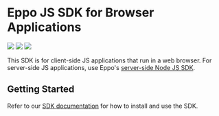 # Eppo JS SDK for Browser Applications

[![](https://img.shields.io/npm/v/@eppo/js-client-sdk)](https://www.npmjs.com/package/@eppo/js-client-sdk)
[![](https://img.shields.io/static/v1?label=GitHub+Pages&message=API+reference&color=00add8)](https://eppo-exp.github.io/js-client-sdk/js-client-sdk.html)
[![](https://data.jsdelivr.com/v1/package/npm/@eppo/js-client-sdk/badge)](https://www.jsdelivr.com/package/npm/@eppo/js-client-sdk)

This SDK is for client-side JS applications that run in a web browser. For server-side JS applications, use Eppo's [server-side Node JS SDK](https://github.com/Eppo-exp/node-server-sdk).

## Getting Started

Refer to our [SDK documentation](https://docs.geteppo.com/feature-flagging/randomization-sdk) for how to install and use the SDK.
